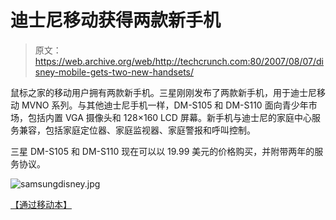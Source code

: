# 迪士尼移动获得两款新手机

> 原文：<https://web.archive.org/web/http://techcrunch.com:80/2007/08/07/disney-mobile-gets-two-new-handsets/>

鼠标之家的移动用户拥有两款新手机。三星刚刚发布了两款新手机，用于迪士尼移动 MVNO 系列。与其他迪士尼手机一样，DM-S105 和 DM-S110 面向青少年市场，包括内置 VGA 摄像头和 128×160 LCD 屏幕。新手机与迪士尼的家庭中心服务兼容，包括家庭定位器、家庭监视器、家庭警报和呼叫控制。

三星 DM-S105 和 DM-S110 现在可以以 19.99 美元的价格购买，并附带两年的服务协议。

![samsungdisney.jpg](img/633660a54521f626a7c3d75ba00ec02b.png)

[【通过移动本】](//web.archive.org/web/20160422062000/http://www.mobileburn.com/review.jsp?Id=3568&source=HOME)